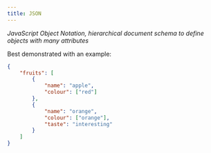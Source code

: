 ```yaml
---
title: JSON
---
```

*JavaScript Object Notation, hierarchical document schema to define objects with many attributes*

Best demonstrated with an example:
```json
{
	"fruits": [
		{
			"name": "apple",
			"colour": ["red"]
		},
		{
			"name": "orange",
			"colour": ["orange"],
			"taste": "interesting"
		}
	]
}
```